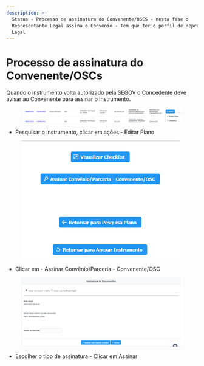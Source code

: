 ```yaml
---
description: >-
  Status - Processo de assinatura do Convenente/OSCS - nesta fase o
  Representante Legal assina o Convênio - Tem que ter o perfil de Representante
  Legal
---
```


# Processo de assinatura do Convenente/OSCs

Quando o instrumento volta autorizado pela SEGOV o Concedente deve avisar ao Convenente para assinar o instrumento.

<figure><img src="../../.gitbook/assets/image (4) (2) (1).png" alt=""><figcaption></figcaption></figure>

* Pesquisar o Instrumento, clicar em ações - Editar Plano&#x20;

<figure><img src="../../.gitbook/assets/image (13) (3).png" alt=""><figcaption></figcaption></figure>

* Clicar em - Assinar Convênio/Parceria - Convenente/OSC

<figure><img src="../../.gitbook/assets/image (34) (2).png" alt=""><figcaption></figcaption></figure>

* Escolher o tipo de assinatura - Clicar em Assinar

